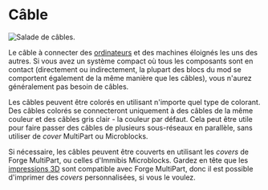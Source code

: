 # Câble

![Salade de câbles.](oredict:oc:cable)

Le câble à connecter des [ordinateurs](../general/computer.md) et des machines éloignés les uns des autres. Si vous avez un système compact où tous les composants sont en contact (directement ou indirectement, la plupart des blocs du mod se comportent également de la même manière que les câbles), vous n'aurez généralement pas besoin de câbles.

Les câbles peuvent être colorés en utilisant n'importe quel type de colorant. Des câbles colorés se connecteront uniquement à des câbles de la même couleur et des câbles gris clair - la couleur par défaut. Cela peut être utile pour faire passer des câbles de plusieurs sous-réseaux en parallèle, sans utiliser de *cover* MultiPart ou Microblocks.

Si nécessaire, les câbles peuvent être couverts en utilisant les *covers* de Forge MultiPart, ou celles d'Immibis Microblocks. Gardez en tête que les [impressions 3D](print.md) sont compatible avec Forge MultiPart, donc il est possible d'imprimer des *covers* personnalisées, si vous le voulez.
